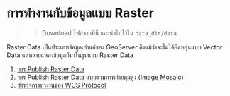 
# การทำงานกับข้อมูลแบบ Raster

> > Download ไฟล์จากที่นี่ และนำไปไว้ใน `data_dir/data`

Raster Data เป็นประเภทข้อมูลเก่าแก่ของ GeoServer ถึงแม้ว่าจะไม่ได้ยืดหยุ่นแบบ Vector Data แต่หลายแหล่งข้อมูลก็มาในรูปแบบ Raster Data

1. [การ Publish Raster Data](publish-raster-data.md)
2. [การ Publish Raster Data แบบรวมภาพถ่ายมุมสูง (Image Mosaic)](publish-raster-image-mosaic.md)
3. [สำรวจการทำงานของ WCS Protocol](explore-wcs.md) 
